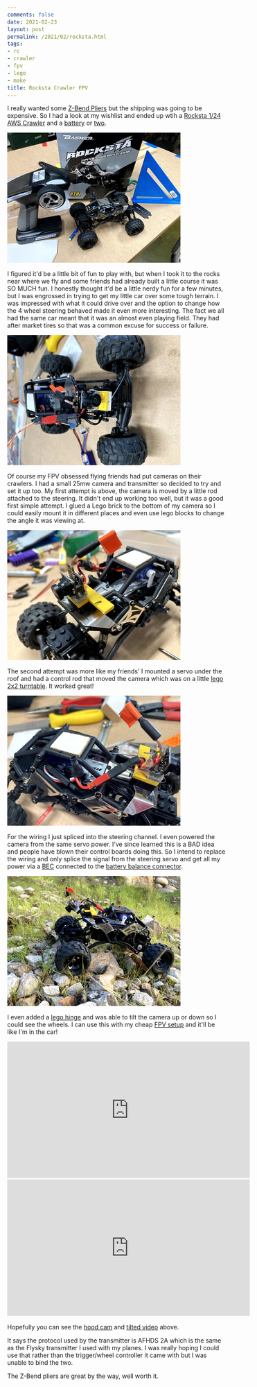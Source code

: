 ```yaml
---
comments: false
date: 2021-02-23
layout: post
permalink: /2021/02/rocksta.html
tags:
- rc
- crawler
- fpv
- lego
- make
title: Rocksta Crawler FPV
---
```

I really wanted some [Z-Bend Pliers](https://hobbyking.com/en_us/z-bend-pliers-heavy-duty-90-degree-up-to-1-16.html) but the shipping was going to be expensive. So I had a look at my wishlist and ended up wtih a [Rocksta 1/24 AWS Crawler](https://hobbyking.com/en_us/basher-rocksta-1-24-4ws-mini-rock-crawler-rtr-metal-gear.html) and a
[battery](https://hobbyking.com/en_us/turnigy-nano-tech-300mah-2s-35-70c-lipo-pack.html) or
[two](https://hobbyking.com/en_us/zippy-compact-350mah-2s-20c.html).

[![new rocksta](/assets/images/2021-02-rocksta/IMG_3229.sml.jpg)](/assets/images/2021-02-rocksta/IMG_3229.jpeg)

I figured it'd be a little bit of fun to play with, but when I took it to the rocks near where we fly and some friends had already built a little course it was SO MUCH fun. I honestly thought it'd be a little nerdy fun for a few minutes, but I was engrossed in trying to get my little car over some tough terrain. I was impressed with what it could drive over and the option to change how the 4 wheel steering behaved made it even more interesting. The fact we all had the same car meant that it was an almost even playing field. They had after market tires so that was a common excuse for success or failure.

[![steering driven camera](/assets/images/2021-02-rocksta/IMG_3271.sml.jpg)](/assets/images/2021-02-rocksta/IMG_3271.jpeg)

Of course my FPV obsessed flying friends had put cameras on their crawlers. I had a small 25mw camera and transmitter so decided to try and set it up too. My first attempt is above, the camera is moved by a little rod attached to the steering. It didn't end up working too well, but it was a good first simple attempt. I glued a Lego brick to the bottom of my camera so I could easily mount it in different places and even use lego blocks to change the angle it was viewing at.

[![roof servo, hood turntable](/assets/images/2021-02-rocksta/IMG_3273.sml.jpg)](/assets/images/2021-02-rocksta/IMG_3273.jpeg)

The second attempt was more like my friends' I mounted a servo under the roof and had a control rod that moved the camera which was on a little [lego 2x2 turntable](https://www.bricklink.com/v2/catalog/catalogitem.page?P=3680c01#T=C). It worked great!

[![wiring view](/assets/images/2021-02-rocksta/IMG_3274.sml.jpg)](/assets/images/2021-02-rocksta/IMG_3274.jpeg)

For the wiring I just spliced into the steering channel. I even powered the camera from the same servo power. I've since learned this is a BAD idea and people have blown their control boards doing this. So I intend to replace the wiring and only splice the signal from the steering servo and get all my power via a [BEC](https://www.aliexpress.com/item/32905033708.html) connected to the [battery balance connector](https://www.aliexpress.com/item/1005001829958447.html).

[![out and about](/assets/images/2021-02-rocksta/IMG_3276.sml.jpg)](/assets/images/2021-02-rocksta/IMG_3276.jpeg)

I even added a [lego hinge](https://www.brickshop.eu/lego-parts/plates/lego-plate-1x2-hinge-clips-vertical-black-100-pcs.html) and was able to tilt the camera up or down so I could see the wheels. I can use this with my cheap [FPV setup](/2020/10/versa.html) and it'll be like I'm in the car!

<iframe width="560" height="315" src="https://www.youtube.com/embed/FZCPv5LuRiA" title="YouTube video player" frameborder="0" allow="accelerometer; autoplay; clipboard-write; encrypted-media; gyroscope; picture-in-picture" allowfullscreen></iframe>

<iframe width="560" height="315" src="https://www.youtube.com/embed/a3ULK4q9aiI" title="YouTube video player" frameborder="0" allow="accelerometer; autoplay; clipboard-write; encrypted-media; gyroscope; picture-in-picture" allowfullscreen></iframe>

Hopefully you can see the [hood cam](https://youtu.be/FZCPv5LuRiA) and [tilted video](https://youtu.be/a3ULK4q9aiI) above.

It says the protocol used by the transmitter is AFHDS 2A which is the same as the Flysky transmitter I used with my planes. I was really hoping I could use that rather than the trigger/wheel controller it came with but I was unable to bind the two.

The Z-Bend pliers are great by the way, well worth it.
